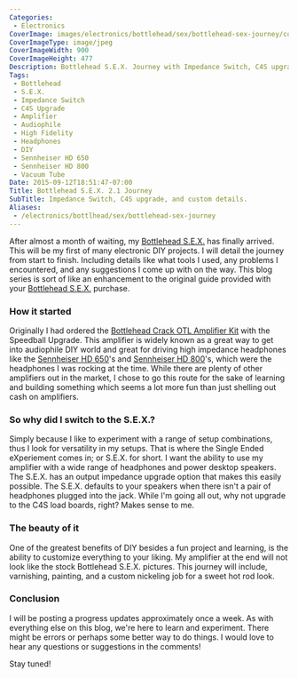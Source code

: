 ```yaml
---
Categories:
 - Electronics
CoverImage: images/electronics/bottlehead/sex/bottlehead-sex-journey/cover-900x477.jpg
CoverImageType: image/jpeg
CoverImageWidth: 900
CoverImageHeight: 477
Description: Bottlehead S.E.X. Journey with Impedance Switch, C4S upgrade, and custom details.
Tags:
 - Bottlehead
 - S.E.X.
 - Impedance Switch
 - C4S Upgrade
 - Amplifier
 - Audiophile
 - High Fidelity
 - Headphones
 - DIY
 - Sennheiser HD 650
 - Sennheiser HD 800
 - Vacuum Tube
Date: 2015-09-12T18:51:47-07:00
Title: Bottlehead S.E.X. 2.1 Journey
SubTitle: Impedance Switch, C4S upgrade, and custom details.
Aliases:
 - /electronics/bottlhead/sex/bottlehead-sex-journey
---
```


[1]: http://bottlehead.com/?product=single-ended-experimenters-kit-2-1-for-headphones-sensitive-speakers "Bottlhead S.E.X. kit for Headphones and Sensitive Speakers"
[2]: http://bottlehead.com/?product=crack-otl-headphone-amplifier-kit "Bottlehead Crack OTL Amplifier Kit"
[3]: http://amzn.to/1Kf3W3v "Sennheiser HD 650 Open Back Professional Headphone"
[4]: http://amzn.to/1Kf4eaH "Sennheiser HD 800 Over-Ear Circum-Aural Dynamic Headphone"

After almost a month of waiting, my [Bottlehead S.E.X.][1] has finally arrived.
This will be my first of many electronic DIY projects. I will detail the journey
from start to finish. Including details like what tools I used, any problems
I encountered, and any suggestions I come up with on the way. This blog series
is sort of like an enhancement to the original guide provided with your
[Bottlehead S.E.X.][1] purchase.

<!--more-->

### How it started

Originally I had ordered the [Bottlehead Crack OTL Amplifier Kit][2] with the
Speedball Upgrade. This amplifier is widely known as a great way to get into
audiophile DIY world and great for driving high impedance headphones like the
[Sennheiser HD 650][3]'s and [Sennheiser HD 800][4]'s, which were the headphones
I was rocking at the time. While there are plenty of other amplifiers out in the
market, I chose to go this route for the sake of learning and building something
which seems a lot more fun than just shelling out cash on amplifiers.

### So why did I switch to the S.E.X.?

Simply because I like to experiment with a range of setup combinations, thus I
look for versatility in my setups. That is where the Single Ended eXperiement
comes in; or S.E.X. for short. I want the ability to use my amplifier with a wide
range of headphones and power desktop speakers. The S.E.X. has an output
impedance upgrade option that makes this easily possible. The S.E.X. defaults to
your speakers when there isn't a pair of headphones plugged into the jack. While
I'm going all out, why not upgrade to the C4S load boards, right? Makes sense to
me.

### The beauty of it

One of the greatest benefits of DIY besides a fun project and learning, is the
ability to customize everything to your liking. My amplifier at the end will not
look like the stock Bottlehead S.E.X. pictures. This journey will include,
varnishing, painting, and a custom nickeling job for a sweet hot rod look.

### Conclusion

I will be posting a progress updates approximately once a week. As with
everything else on this blog, we're here to learn and experiment. There might be
errors or perhaps some better way to do things. I would love to hear any
questions or suggestions in the comments!

Stay tuned!
